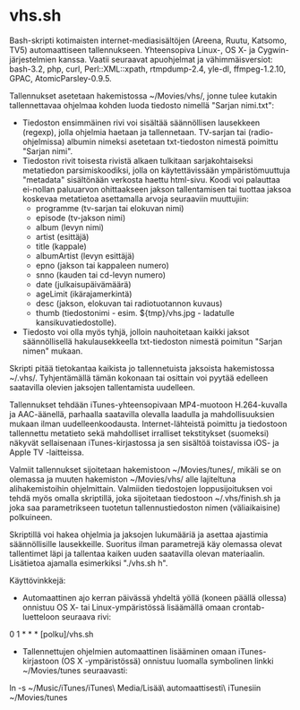vhs.sh
======

Bash-skripti kotimaisten internet-mediasisältöjen (Areena, Ruutu, Katsomo, TV5) automaattiseen tallennukseen. Yhteensopiva Linux-, OS X- ja Cygwin-järjestelmien kanssa. Vaatii seuraavat apuohjelmat ja vähimmäisversiot: bash-3.2, php, curl, Perl::XML::xpath, rtmpdump-2.4, yle-dl, ffmpeg-1.2.10, GPAC, AtomicParsley-0.9.5.

Tallennukset asetetaan hakemistossa ~/Movies/vhs/, jonne tulee kutakin tallennettavaa ohjelmaa kohden luoda tiedosto nimellä "Sarjan nimi.txt":
- Tiedoston ensimmäinen rivi voi sisältää säännöllisen lausekkeen (regexp), jolla ohjelmia haetaan ja tallennetaan. TV-sarjan tai (radio-ohjelmissa) albumin nimeksi asetetaan txt-tiedoston nimestä poimittu "Sarjan nimi".
- Tiedoston rivit toisesta rivistä alkaen tulkitaan sarjakohtaiseksi metatiedon parsimiskoodiksi, jolla on käytettävissään ympäristömuuttuja "metadata" sisältönään verkosta haettu html-sivu. Koodi voi palauttaa ei-nollan paluuarvon ohittaakseen jakson tallentamisen tai tuottaa jaksoa koskevaa metatietoa asettamalla arvoja seuraaviin muuttujiin:
  - programme (tv-sarjan tai elokuvan nimi)
  - episode (tv-jakson nimi)
  - album (levyn nimi)
  - artist (esittäjä)
  - title (kappale)
  - albumArtist (levyn esittäjä)
  - epno (jakson tai kappaleen numero)
  - snno (kauden tai cd-levyn numero)
  - date (julkaisupäivämäärä)
  - ageLimit (ikärajamerkintä)
  - desc (jakson, elokuvan tai radiotuotannon kuvaus)
  - thumb (tiedostonimi - esim. ${tmp}/vhs.jpg - ladatulle kansikuvatiedostolle).
- Tiedosto voi olla myös tyhjä, jolloin nauhoitetaan kaikki jaksot säännöllisellä hakulausekkeella txt-tiedoston nimestä poimitun "Sarjan nimen" mukaan.

Skripti pitää tietokantaa kaikista jo tallennetuista jaksoista hakemistossa ~/.vhs/. Tyhjentämällä tämän kokonaan tai osittain voi pyytää edelleen saatavilla olevien jaksojen tallentamista uudelleen.

Tallennukset tehdään iTunes-yhteensopivaan MP4-muotoon H.264-kuvalla ja AAC-äänellä, parhaalla saatavilla olevalla laadulla ja mahdollisuuksien mukaan ilman uudelleenkoodausta. Internet-lähteistä poimittu ja tiedostoon tallennettu metatieto sekä mahdolliset irralliset tekstitykset (suomeksi) näkyvät sellaisenaan iTunes-kirjastossa ja sen sisältöä toistavissa iOS- ja Apple TV -laitteissa.

Valmiit tallennukset sijoitetaan hakemistoon ~/Movies/tunes/, mikäli se on olemassa ja muuten hakemiston ~/Movies/vhs/ alle lajiteltuna alihakemistoihin ohjelmittain. Valmiiden tiedostojen loppusijoituksen voi tehdä myös omalla skriptillä, joka sijoitetaan tiedostoon ~/.vhs/finish.sh ja joka saa parametrikseen tuotetun tallennustiedoston nimen (väliaikaisine) polkuineen.

Skriptillä voi hakea ohjelmia ja jaksojen lukumääriä ja asettaa ajastimia säännöllisille lausekkeille. Suoritus ilman parametrejä käy olemassa olevat tallentimet läpi ja tallentaa kaiken uuden saatavilla olevan materiaalin. Lisätietoa ajamalla esimerkiksi "./vhs.sh h".

Käyttövinkkejä:
- Automaattinen ajo kerran päivässä yhdeltä yöllä (koneen päällä ollessa) onnistuu OS X- tai Linux-ympäristössä lisäämällä omaan crontab-luetteloon seuraava rivi:

0 1 * * * [polku]/vhs.sh
- Tallennettujen ohjelmien automaattinen lisääminen omaan iTunes-kirjastoon (OS X -ympäristössä) onnistuu luomalla symbolinen linkki ~/Movies/tunes seuraavasti:

ln -s ~/Music/iTunes/iTunes\ Media/Lisää\ automaattisesti\ iTunesiin ~/Movies/tunes
